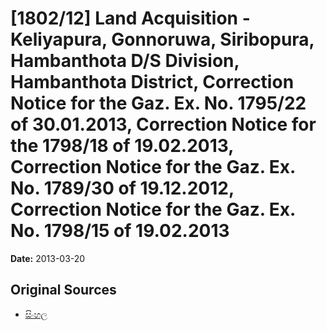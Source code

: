 # [1802/12] Land Acquisition - Keliyapura, Gonnoruwa, Siribopura, Hambanthota D/S Division, Hambanthota District, Correction Notice for the Gaz. Ex. No. 1795/22 of 30.01.2013, Correction Notice for the 1798/18 of 19.02.2013, Correction Notice for the Gaz. Ex. No. 1789/30 of 19.12.2012, Correction Notice for the Gaz. Ex. No. 1798/15 of 19.02.2013

**Date:** 2013-03-20

## Original Sources

- [සිංහල](https://documents.gov.lk/view/extra-gazettes/2013/3/1802-12_S.pdf)
